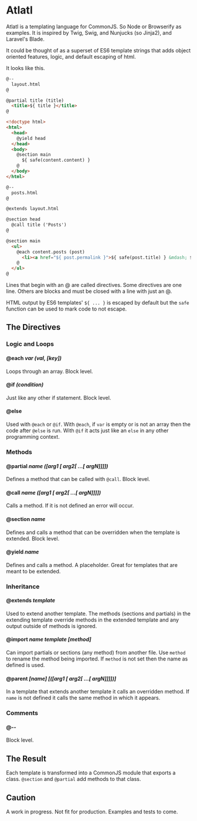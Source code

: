 # Atlatl

Atlatl is a templating language for CommonJS. So Node or Browserify as examples. It is inspired by Twig, Swig, and Nunjucks (so Jinja2), and Laravel's Blade.

It could be thought of as a superset of ES6 template strings that adds object oriented features, logic, and default escaping of html.

It looks like this.

```html
@--
  layout.html
@

@partial title (title)
  <title>${ title }</title>
@

<!doctype html>
<html>
  <head>
    @yield head
  </head>
  <body>
    @section main
      ${ safe(content.content) }
    @
  </body>
</html>
```

```html
@--
  posts.html
@

@extends layout.html

@section head
  @call title ('Posts')
@

@section main
  <ul>
    @each content.posts (post)
      <li><a href="${ post.permalink }">${ safe(post.title) } &mdash; ${ post.date }</a></li>
    @
  </ul>
@
```

Lines that begin with an @ are called directives. Some directives are one line. Others are blocks and must be closed with a line with just an @.

HTML output by ES6 templates' `${ ... }` is escaped by default but the `safe` function can be used to mark code to not escape.

## The Directives

### Logic and Loops

#### @each _var (val, [key])_

Loops through an array. Block level.

#### @if _(condition)_

Just like any other if statement. Block level.

#### @else

Used with `@each` or `@if`. With `@each`, if `var` is empty or is not an array then the code after `@else` is run. With `@if` it acts just like an `else` in any other programming context.

### Methods

#### @partial _name ([arg1 [ arg2[ ...[ argN]]]])_

Defines a method that can be called with `@call`. Block level.

#### @call _name ([arg1 [ arg2[ ...[ argN]]]])_

Calls a method. If it is not defined an error will occur.

#### @section _name_

Defines and calls a method that can be overridden when the template is extended. Block level.

#### @yield _name_

Defines and calls a method. A placeholder. Great for templates that are meant to be extended.

### Inheritance

#### @extends _template_

Used to extend another template. The methods (sections and partials) in the extending template override methods in the extended template and any output outside of methods is ignored.

#### @import _name template [method]_

Can import partials or sections (any method) from another file. Use `method` to rename the method being imported. If `method` is not set then the name as defined is used.

#### @parent _[name] [([arg1 [ arg2[ ...[ argN]]]])]_

In a template that extends another template it calls an overridden method. If `name` is not defined it calls the same method in which it appears.

### Comments

#### @--

Block level.

## The Result

Each template is transformed into a CommonJS module that exports a class. `@section` and `@partial` add methods to that class.

## Caution

A work in progress. Not fit for production. Examples and tests to come.
